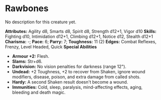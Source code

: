 # Rawbones

No description for this creature yet.

**Attributes:** Agility d8, Smarts d8, Spirit d8, Strength d12+1, Vigor
d10
**Skills:** Fighting d10, Intimidation d12+1, Climbing d12+1, Notice
d12, Stealth d12+1
**Charisma:** -; **Pace:** 6; **Parry:** 7; **Toughness:** 11 (2)
**Edges:** Combat Reflexes, Frenzy, Level Headed, Quick
**Special Abilities**

- **Armour +2:** Flesh.
- **Slams:** Str+d6.
- **Darkvision:** No vision penalties for darkness (range 12").
- **Undead:** +2 Toughness, +2 to recover from Shaken, ignore wound
modifiers, disease, poison, and extra damage from called shots.
- **Hardy:** A second Shaken result doesn't become a wound.
- **Immunities:** Cold, sleep, paralysis, mind-affecting effects, aging,
bleeding and death magic.
